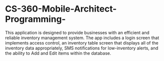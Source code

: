 # CS-360-Mobile-Architect-Programming-


This application is designed to provide  businesses with an efficient and reliable inventory management system. The app includes a login screen that implements access control, an inventory table screen that displays all of the inventory data appropriately, SMS notifications for low-inventory alerts, and the ability to Add and Edit items within the database. 
